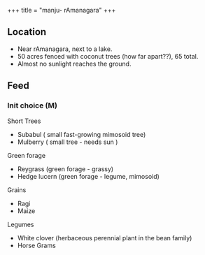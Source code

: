 +++
title = "manju- rAmanagara"
+++
## Location
- Near rAmanagara, next to a lake.
- 50 acres fenced with coconut trees (how far apart??), 65 total.
- Almost no sunlight reaches the ground.

## Feed
### Init choice (M)
Short Trees

- Subabul ( small fast-growing mimosoid tree)
- Mulberry ( small tree - needs sun )

Green forage

- Reygrass (green forage - grassy)
- Hedge lucern (green forage - legume, mimosoid)

Grains

- Ragi 
- Maize

Legumes

- White clover (herbaceous perennial plant in the bean family)
- Horse Grams
